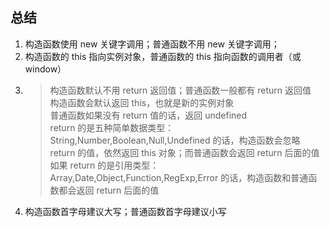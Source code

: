 ## 总结

1. 构造函数使用 new 关键字调用；普通函数不用 new 关键字调用；
2. 构造函数的 this 指向实例对象，普通函数的 this 指向函数的调用者（或 window）
3. > 构造函数默认不用 return 返回值；普通函数一般都有 return 返回值  
   > 构造函数会默认返回 this，也就是新的实例对象  
   > 普通函数如果没有 return 值的话，返回 undefined  
   > return 的是五种简单数据类型：String,Number,Boolean,Null,Undefined 的话，构造函数会忽略 return 的值，依然返回 this 对象；而普通函数会返回 return 后面的值  
   > 如果 return 的是引用类型：Array,Date,Object,Function,RegExp,Error 的话，构造函数和普通函数都会返回 return 后面的值
4. 构造函数首字母建议大写；普通函数首字母建议小写
